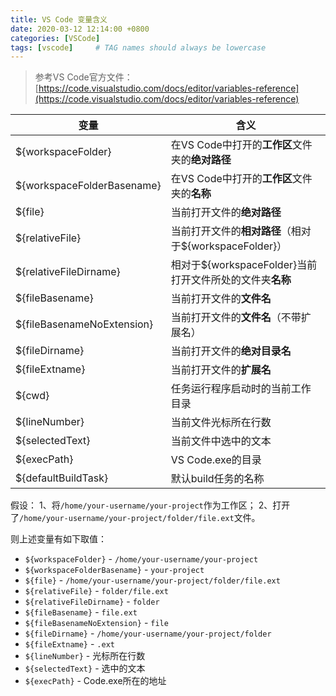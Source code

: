 ```yaml
---
title: VS Code 变量含义
date: 2020-03-12 12:14:00 +0800
categories: [VSCode]
tags: [vscode]     # TAG names should always be lowercase
---
```

>参考VS Code官方文件：[https://code.visualstudio.com/docs/editor/variables-reference](https://code.visualstudio.com/docs/editor/variables-reference)

变量|含义
-|-
${workspaceFolder}|在VS Code中打开的**工作区**文件夹的**绝对路径**
${workspaceFolderBasename}|在VS Code中打开的**工作区**文件夹的**名称**
${file}|当前打开文件的**绝对路径**
${relativeFile}|当前打开文件的**相对路径**（相对于${workspaceFolder}）
${relativeFileDirname}|相对于${workspaceFolder}当前打开文件所处的文件夹**名称**
${fileBasename}|当前打开文件的**文件名**
${fileBasenameNoExtension}|当前打开文件的**文件名**（不带扩展名）
${fileDirname}|当前打开文件的**绝对目录名**
${fileExtname}|当前打开文件的**扩展名**
${cwd}|任务运行程序启动时的当前工作目录
${lineNumber}|当前文件光标所在行数
${selectedText}|当前文件中选中的文本
${execPath}|VS Code.exe的目录
${defaultBuildTask}|默认build任务的名称

假设：
1、将`/home/your-username/your-project`作为工作区；
2、打开了`/home/your-username/your-project/folder/file.ext`文件。

则上述变量有如下取值：

* `${workspaceFolder}` - `/home/your-username/your-project`
* `${workspaceFolderBasename}` - `your-project`
* `${file}` - `/home/your-username/your-project/folder/file.ext`
* `${relativeFile}` - `folder/file.ext`
* `${relativeFileDirname}` - `folder`
* `${fileBasename}` - `file.ext`
* `${fileBasenameNoExtension}` - `file`
* `${fileDirname}` - `/home/your-username/your-project/folder`
* `${fileExtname}` - `.ext`
* `${lineNumber}` - 光标所在行数
* `${selectedText}` - 选中的文本
* `${execPath}` - Code.exe所在的地址

